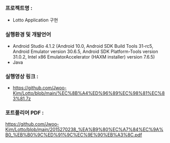 ### 프로젝트명 :
- Lotto Application 구현

### 실행환경 및 개발언어
-  Android Studio 4.1.2
(Android 10.0, Android SDK Build Tools 31-rc5, Android Emulator version 30.6.5, Android SDK Platform-Tools version 31.0.2, Intel x86 EmulatorAccelerator (HAXM installer) version 7.6.5)
-  Java 

### 실행영상 링크 :
- https://github.com/Jwoo-Kim/Lotto/blob/main/%EC%8B%A4%ED%96%89%EC%98%81%EC%83%81.7z

### 포트폴리어 PDF :
https://github.com/Jwoo-Kim/Lotto/blob/main/2015270238_%EA%B9%80%EC%A7%84%EC%9A%B0_%EB%B0%9C%ED%91%9C%EC%9E%90%EB%A3%8C.pdf
